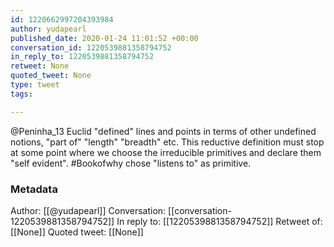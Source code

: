 ```yaml
---
id: 1220662997204393984
author: yudapearl
published_date: 2020-01-24 11:01:52 +00:00
conversation_id: 1220539881358794752
in_reply_to: 1220539881358794752
retweet: None
quoted_tweet: None
type: tweet
tags:

---
```


@Peninha_13 Euclid "defined" lines and points in terms of other undefined notions, "part of" "length" "breadth" etc.
This reductive definition must stop at some point where we choose the irreducible primitives and declare them "self evident". #Bookofwhy chose "listens to" as primitive.

### Metadata

Author: [[@yudapearl]]
Conversation: [[conversation-1220539881358794752]]
In reply to: [[1220539881358794752]]
Retweet of: [[None]]
Quoted tweet: [[None]]
